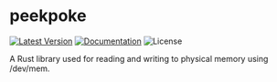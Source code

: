 # peekpoke

[![Latest Version]][crates.io] [![Documentation]][docs.rs] ![License]

A Rust library used for reading and writing to physical memory using /dev/mem.

[crates.io]: https://crates.io/crates/peekpoke
[latest version]: https://img.shields.io/crates/v/peekpoke.svg
[documentation]: https://docs.rs/libc/badge.svg
[docs.rs]: https://docs.rs/peekpoke
[license]: https://img.shields.io/crates/l/peekpoke.svg
